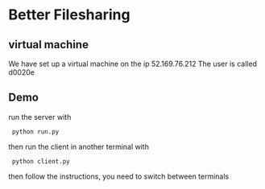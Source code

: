 # Better Filesharing
## virtual machine
We have set up a virtual machine on the ip 52.169.76.212
The user is called d0020e

## Demo
run the server with 

```
 python run.py
```

then run the client in another terminal with

```
 python client.py
```

then follow the instructions, you need to switch between terminals
